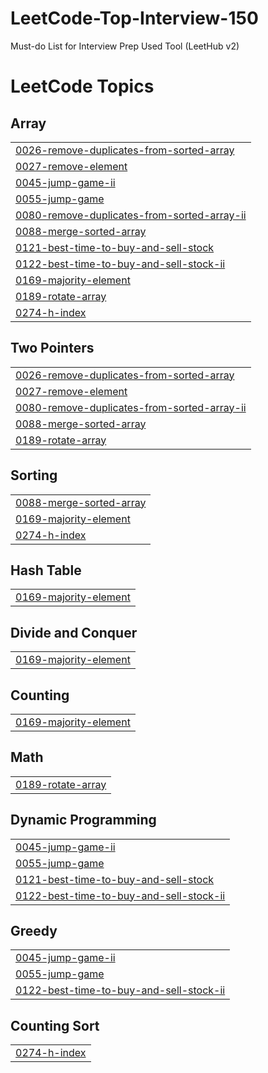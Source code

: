# LeetCode-Top-Interview-150
Must-do List for Interview Prep 
Used Tool (LeetHub v2)

<!---LeetCode Topics Start-->
# LeetCode Topics
## Array
|  |
| ------- |
| [0026-remove-duplicates-from-sorted-array](https://github.com/algoriminseo/LeetCode-Top-Interview-150/tree/master/0026-remove-duplicates-from-sorted-array) |
| [0027-remove-element](https://github.com/algoriminseo/LeetCode-Top-Interview-150/tree/master/0027-remove-element) |
| [0045-jump-game-ii](https://github.com/algoriminseo/LeetCode-Top-Interview-150/tree/master/0045-jump-game-ii) |
| [0055-jump-game](https://github.com/algoriminseo/LeetCode-Top-Interview-150/tree/master/0055-jump-game) |
| [0080-remove-duplicates-from-sorted-array-ii](https://github.com/algoriminseo/LeetCode-Top-Interview-150/tree/master/0080-remove-duplicates-from-sorted-array-ii) |
| [0088-merge-sorted-array](https://github.com/algoriminseo/LeetCode-Top-Interview-150/tree/master/0088-merge-sorted-array) |
| [0121-best-time-to-buy-and-sell-stock](https://github.com/algoriminseo/LeetCode-Top-Interview-150/tree/master/0121-best-time-to-buy-and-sell-stock) |
| [0122-best-time-to-buy-and-sell-stock-ii](https://github.com/algoriminseo/LeetCode-Top-Interview-150/tree/master/0122-best-time-to-buy-and-sell-stock-ii) |
| [0169-majority-element](https://github.com/algoriminseo/LeetCode-Top-Interview-150/tree/master/0169-majority-element) |
| [0189-rotate-array](https://github.com/algoriminseo/LeetCode-Top-Interview-150/tree/master/0189-rotate-array) |
| [0274-h-index](https://github.com/algoriminseo/LeetCode-Top-Interview-150/tree/master/0274-h-index) |
## Two Pointers
|  |
| ------- |
| [0026-remove-duplicates-from-sorted-array](https://github.com/algoriminseo/LeetCode-Top-Interview-150/tree/master/0026-remove-duplicates-from-sorted-array) |
| [0027-remove-element](https://github.com/algoriminseo/LeetCode-Top-Interview-150/tree/master/0027-remove-element) |
| [0080-remove-duplicates-from-sorted-array-ii](https://github.com/algoriminseo/LeetCode-Top-Interview-150/tree/master/0080-remove-duplicates-from-sorted-array-ii) |
| [0088-merge-sorted-array](https://github.com/algoriminseo/LeetCode-Top-Interview-150/tree/master/0088-merge-sorted-array) |
| [0189-rotate-array](https://github.com/algoriminseo/LeetCode-Top-Interview-150/tree/master/0189-rotate-array) |
## Sorting
|  |
| ------- |
| [0088-merge-sorted-array](https://github.com/algoriminseo/LeetCode-Top-Interview-150/tree/master/0088-merge-sorted-array) |
| [0169-majority-element](https://github.com/algoriminseo/LeetCode-Top-Interview-150/tree/master/0169-majority-element) |
| [0274-h-index](https://github.com/algoriminseo/LeetCode-Top-Interview-150/tree/master/0274-h-index) |
## Hash Table
|  |
| ------- |
| [0169-majority-element](https://github.com/algoriminseo/LeetCode-Top-Interview-150/tree/master/0169-majority-element) |
## Divide and Conquer
|  |
| ------- |
| [0169-majority-element](https://github.com/algoriminseo/LeetCode-Top-Interview-150/tree/master/0169-majority-element) |
## Counting
|  |
| ------- |
| [0169-majority-element](https://github.com/algoriminseo/LeetCode-Top-Interview-150/tree/master/0169-majority-element) |
## Math
|  |
| ------- |
| [0189-rotate-array](https://github.com/algoriminseo/LeetCode-Top-Interview-150/tree/master/0189-rotate-array) |
## Dynamic Programming
|  |
| ------- |
| [0045-jump-game-ii](https://github.com/algoriminseo/LeetCode-Top-Interview-150/tree/master/0045-jump-game-ii) |
| [0055-jump-game](https://github.com/algoriminseo/LeetCode-Top-Interview-150/tree/master/0055-jump-game) |
| [0121-best-time-to-buy-and-sell-stock](https://github.com/algoriminseo/LeetCode-Top-Interview-150/tree/master/0121-best-time-to-buy-and-sell-stock) |
| [0122-best-time-to-buy-and-sell-stock-ii](https://github.com/algoriminseo/LeetCode-Top-Interview-150/tree/master/0122-best-time-to-buy-and-sell-stock-ii) |
## Greedy
|  |
| ------- |
| [0045-jump-game-ii](https://github.com/algoriminseo/LeetCode-Top-Interview-150/tree/master/0045-jump-game-ii) |
| [0055-jump-game](https://github.com/algoriminseo/LeetCode-Top-Interview-150/tree/master/0055-jump-game) |
| [0122-best-time-to-buy-and-sell-stock-ii](https://github.com/algoriminseo/LeetCode-Top-Interview-150/tree/master/0122-best-time-to-buy-and-sell-stock-ii) |
## Counting Sort
|  |
| ------- |
| [0274-h-index](https://github.com/algoriminseo/LeetCode-Top-Interview-150/tree/master/0274-h-index) |
<!---LeetCode Topics End-->
